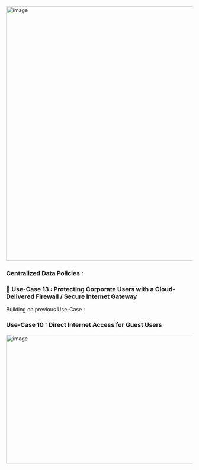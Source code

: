 
<img width="1788" height="686" alt="image" src="https://github.com/user-attachments/assets/45abb1e0-f783-43f7-853d-056fa64f6e53" />

### Centralized Data Policies :

### 🔘 Use-Case 13 : Protecting Corporate Users with a Cloud-Delivered Firewall / Secure Internet Gateway

Building on previous Use-Case :
### Use-Case 10 : Direct Internet Access for Guest Users

<img width="593" height="347" alt="image" src="https://github.com/user-attachments/assets/4c26fbae-42a5-46fd-a0a4-0e803c3e0716" />
